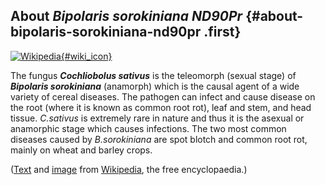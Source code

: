 About *Bipolaris sorokiniana ND90Pr* {#about-bipolaris-sorokiniana-nd90pr .first}
------------------------------------

[![Wikipedia](/img/wikipedia_logo_v2_en.png){#wiki_icon}](https://en.wikipedia.org/wiki/Cochliobolus_sativus)

The fungus ***Cochliobolus sativus*** is the teleomorph (sexual stage)
of ***Bipolaris sorokiniana*** (anamorph) which is the causal agent of a
wide variety of cereal diseases. The pathogen can infect and cause
disease on the root (where it is known as common root rot), leaf and
stem, and head tissue. *C.sativus* is extremely rare in nature and thus
it is the asexual or anamorphic stage which causes infections. The two
most common diseases caused by *B.sorokiniana* are spot blotch and
common root rot, mainly on wheat and barley crops.

([Text](https://en.wikipedia.org/wiki/Cochliobolus_sativus) and
[image](https://commons.wikimedia.org/wiki/File:Cochliobolus_sativus_-_Lindsey.jpg)
from [Wikipedia](http://en.wikipedia.org/), the free encyclopaedia.)
